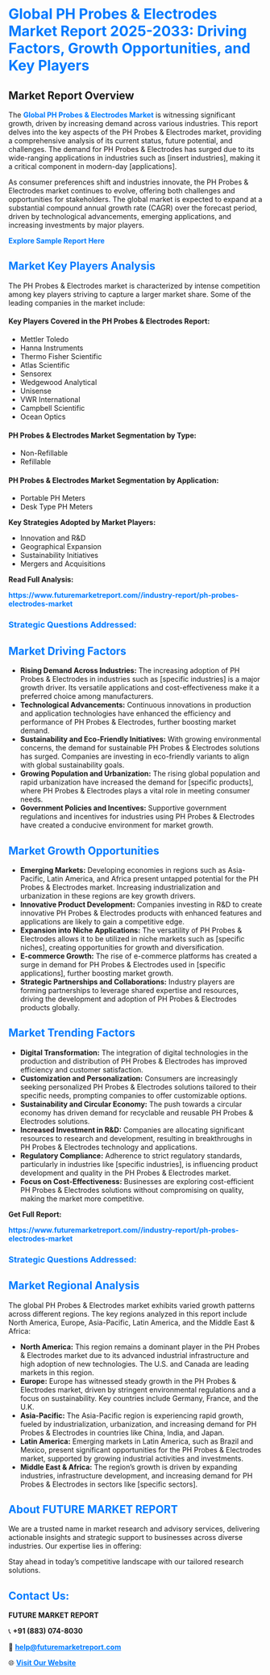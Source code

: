 <h1 style="color: #007BFF;">Global PH Probes & Electrodes Market Report 2025-2033: Driving Factors, Growth Opportunities, and Key Players</h1>

<section id="overview">
<h2>Market Report Overview</h2>
<p>The <a href="https://www.futuremarketreport.com//industry-report/ph-probes-electrodes-market" style="color: #007BFF; text-decoration: none;"><strong>Global PH Probes & Electrodes Market</strong></a> is witnessing significant growth, driven by increasing demand across various industries. This report delves into the key aspects of the PH Probes & Electrodes market, providing a comprehensive analysis of its current status, future potential, and challenges. The demand for PH Probes & Electrodes has surged due to its wide-ranging applications in industries such as [insert industries], making it a critical component in modern-day [applications].</p>
<p>As consumer preferences shift and industries innovate, the PH Probes & Electrodes market continues to evolve, offering both challenges and opportunities for stakeholders. The global market is expected to expand at a substantial compound annual growth rate (CAGR) over the forecast period, driven by technological advancements, emerging applications, and increasing investments by major players.</p>
</section>

<section id="overview">
<p><a href="https://www.futuremarketreport.com//request-sample/reportId=46232" style="color: #007BFF; text-decoration: none;"><strong>Explore Sample Report Here</strong></a></p>
</section>

<section id="key-players">
<h2 style="color: #007BFF;">Market Key Players Analysis</h2>
<p>The PH Probes & Electrodes market is characterized by intense competition among key players striving to capture a larger market share. Some of the leading companies in the market include:</p>
<h4>Key Players Covered in the PH Probes & Electrodes Report:</h4>
<ul><li>Mettler Toledo</li><li>Hanna Instruments</li><li>Thermo Fisher Scientific</li><li>Atlas Scientific</li><li>Sensorex</li><li>Wedgewood Analytical</li><li>Unisense</li><li>VWR International</li><li>Campbell Scientific</li><li>Ocean Optics</li></ul>
<h4>PH Probes & Electrodes Market Segmentation by Type:</h4>
<ul><li>Non-Refillable</li><li>Refillable</li></ul>

<h4>PH Probes & Electrodes Market Segmentation by Application:</h4>
<ul><li>Portable PH Meters</li><li>Desk Type PH Meters</li></ul>
<p><strong>Key Strategies Adopted by Market Players:</strong></p>
<ul>
<li>Innovation and R&D</li>
<li>Geographical Expansion</li>
<li>Sustainability Initiatives</li>
<li>Mergers and Acquisitions</li>
</ul>
</section>

<section>
<p><strong>Read Full Analysis: </strong></p><a href="https://www.futuremarketreport.com//industry-report/ph-probes-electrodes-market" style="color: #007BFF; text-decoration: none;"><strong>https://www.futuremarketreport.com//industry-report/ph-probes-electrodes-market</strong></a>
<h3 style="color: #007BFF;">Strategic Questions Addressed:</h3>
</section>

<section id="driving-factors">
<h2 style="color: #007BFF;">Market Driving Factors</h2>
<ul>
<li><strong>Rising Demand Across Industries:</strong> The increasing adoption of PH Probes & Electrodes in industries such as [specific industries] is a major growth driver. Its versatile applications and cost-effectiveness make it a preferred choice among manufacturers.</li>
<li><strong>Technological Advancements:</strong> Continuous innovations in production and application technologies have enhanced the efficiency and performance of PH Probes & Electrodes, further boosting market demand.</li>
<li><strong>Sustainability and Eco-Friendly Initiatives:</strong> With growing environmental concerns, the demand for sustainable PH Probes & Electrodes solutions has surged. Companies are investing in eco-friendly variants to align with global sustainability goals.</li>
<li><strong>Growing Population and Urbanization:</strong> The rising global population and rapid urbanization have increased the demand for [specific products], where PH Probes & Electrodes plays a vital role in meeting consumer needs.</li>
<li><strong>Government Policies and Incentives:</strong> Supportive government regulations and incentives for industries using PH Probes & Electrodes have created a conducive environment for market growth.</li>
</ul>
</section>

<section id="growth-opportunities">
<h2 style="color: #007BFF;">Market Growth Opportunities</h2>
<ul>
<li><strong>Emerging Markets:</strong> Developing economies in regions such as Asia-Pacific, Latin America, and Africa present untapped potential for the PH Probes & Electrodes market. Increasing industrialization and urbanization in these regions are key growth drivers.</li>
<li><strong>Innovative Product Development:</strong> Companies investing in R&D to create innovative PH Probes & Electrodes products with enhanced features and applications are likely to gain a competitive edge.</li>
<li><strong>Expansion into Niche Applications:</strong> The versatility of PH Probes & Electrodes allows it to be utilized in niche markets such as [specific niches], creating opportunities for growth and diversification.</li>
<li><strong>E-commerce Growth:</strong> The rise of e-commerce platforms has created a surge in demand for PH Probes & Electrodes used in [specific applications], further boosting market growth.</li>
<li><strong>Strategic Partnerships and Collaborations:</strong> Industry players are forming partnerships to leverage shared expertise and resources, driving the development and adoption of PH Probes & Electrodes products globally.</li>
</ul>
</section>

<section id="trending-factors">
<h2 style="color: #007BFF;">Market Trending Factors</h2>
<ul>
<li><strong>Digital Transformation:</strong> The integration of digital technologies in the production and distribution of PH Probes & Electrodes has improved efficiency and customer satisfaction.</li>
<li><strong>Customization and Personalization:</strong> Consumers are increasingly seeking personalized PH Probes & Electrodes solutions tailored to their specific needs, prompting companies to offer customizable options.</li>
<li><strong>Sustainability and Circular Economy:</strong> The push towards a circular economy has driven demand for recyclable and reusable PH Probes & Electrodes solutions.</li>
<li><strong>Increased Investment in R&D:</strong> Companies are allocating significant resources to research and development, resulting in breakthroughs in PH Probes & Electrodes technology and applications.</li>
<li><strong>Regulatory Compliance:</strong> Adherence to strict regulatory standards, particularly in industries like [specific industries], is influencing product development and quality in the PH Probes & Electrodes market.</li>
<li><strong>Focus on Cost-Effectiveness:</strong> Businesses are exploring cost-efficient PH Probes & Electrodes solutions without compromising on quality, making the market more competitive.</li>
</ul>
</section>

<section>
<p><strong>Get Full Report: </strong></p><a href="https://www.futuremarketreport.com//industry-report/ph-probes-electrodes-market" style="color: #007BFF; text-decoration: none;"><strong>https://www.futuremarketreport.com//industry-report/ph-probes-electrodes-market</strong></a>
<h3 style="color: #007BFF;">Strategic Questions Addressed:</h3>
</section>


<section id="regional-analysis">
<h2 style="color: #007BFF;">Market Regional Analysis</h2>
<p>The global PH Probes & Electrodes market exhibits varied growth patterns across different regions. The key regions analyzed in this report include North America, Europe, Asia-Pacific, Latin America, and the Middle East & Africa:</p>
<ul>
<li><strong>North America:</strong> This region remains a dominant player in the PH Probes & Electrodes market due to its advanced industrial infrastructure and high adoption of new technologies. The U.S. and Canada are leading markets in this region.</li>
<li><strong>Europe:</strong> Europe has witnessed steady growth in the PH Probes & Electrodes market, driven by stringent environmental regulations and a focus on sustainability. Key countries include Germany, France, and the U.K.</li>
<li><strong>Asia-Pacific:</strong> The Asia-Pacific region is experiencing rapid growth, fueled by industrialization, urbanization, and increasing demand for PH Probes & Electrodes in countries like China, India, and Japan.</li>
<li><strong>Latin America:</strong> Emerging markets in Latin America, such as Brazil and Mexico, present significant opportunities for the PH Probes & Electrodes market, supported by growing industrial activities and investments.</li>
<li><strong>Middle East & Africa:</strong> The region’s growth is driven by expanding industries, infrastructure development, and increasing demand for PH Probes & Electrodes in sectors like [specific sectors].</li>
</ul>
</section>

<footer>
<h2 style="color: #007BFF;">About FUTURE MARKET REPORT</h2>
<p>We are a trusted name in market research and advisory services, delivering actionable insights and strategic support to businesses across diverse industries. Our expertise lies in offering:</p>

<p>Stay ahead in today’s competitive landscape with our tailored research solutions.</p>

<h2 style="color: #007BFF;">Contact Us:</h2>
<p><strong>FUTURE MARKET REPORT</strong></p>
<p>📞 <strong>+91 (883) 074-8030</strong></p>
<p>📧 <strong><a href="mailto:help@futuremarketreport.com" style="color: #007BFF;">help@futuremarketreport.com</a></strong></p>
<p>🌐 <strong><a href="https://www.futuremarketreport.com/" style="color: #007BFF;">Visit Our Website</a></strong></p>
</footer>